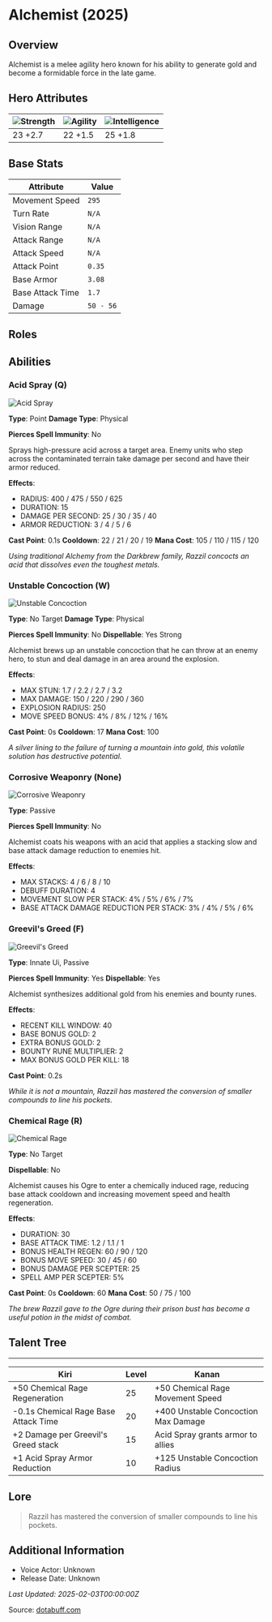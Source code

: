 # Alchemist (2025)

## Overview
Alchemist is a melee agility hero known for his ability to generate gold and become a formidable force in the late game.

## Hero Attributes
| ![Strength](https://www.dotabuff.com/assets/hero_str-c4c83daf6344eee5758e6634a6535394cdcf03a9a8292076260cbe42b76d1b4c.png) | ![Agility](https://www.dotabuff.com/assets/hero_agi-f7c48b4a53d1a3f879d97d7afce7326b01d4a1a053fec8ea922ac6bbbe7947d7.png) | ![Intelligence](https://www.dotabuff.com/assets/hero_int-b590a71ef3df24fd995abacac069e7dbf3ee126cc67d6969bb3bea8034124232.png) |
|------------------------|------------------------|----------------------------|
| 23 +2.7             | 22 +1.5              | 25 +1.8            |

## Base Stats
| Attribute | Value |
|-----------|-------|
| Movement Speed | `295` |
| Turn Rate | `N/A` |
| Vision Range | `N/A` |
| Attack Range | `N/A` |
| Attack Speed | `N/A` |
| Attack Point | `0.35` |
| Base Armor | `3.08` |
| Base Attack Time | `1.7` |
| Damage | `50 - 56` |

## Roles


## Abilities
### Acid Spray (Q)
![Acid Spray](https://www.dotabuff.com/assets/skills/alchemist-acid-spray-5365-81d6b3d51a26dbd3d33d3841414067719e5631eb7a02236607cacd8776324967.jpg)

**Type**: Point
**Damage Type**: Physical

**Pierces Spell Immunity**: No


Sprays high-pressure acid across a target area. Enemy units who step across the contaminated terrain take damage per second and have their armor reduced.

**Effects**:
- RADIUS: 400 / 475 / 550 / 625
- DURATION: 15
- DAMAGE PER SECOND: 25 / 30 / 35 / 40
- ARMOR REDUCTION: 3 / 4 / 5 / 6

**Cast Point**: 0.1s
**Cooldown**: 22 / 21 / 20 / 19
**Mana Cost**: 105 / 110 / 115 / 120

*Using traditional Alchemy from the Darkbrew family, Razzil concocts an acid that dissolves even the toughest metals.*

### Unstable Concoction (W)
![Unstable Concoction](https://www.dotabuff.com/assets/skills/alchemist-unstable-concoction-5366-81b1e5d67704538ae35269df43a631030d8085cde61862b166d1fb383147f468.jpg)

**Type**: No Target
**Damage Type**: Physical

**Pierces Spell Immunity**: No
**Dispellable**: Yes Strong

Alchemist brews up an unstable concoction that he can throw at an enemy hero, to stun and deal damage in an area around the explosion.

**Effects**:
- MAX STUN: 1.7 / 2.2 / 2.7 / 3.2
- MAX DAMAGE: 150 / 220 / 290 / 360
- EXPLOSION RADIUS: 250
- MOVE SPEED BONUS: 4% / 8% / 12% / 16%

**Cast Point**: 0s
**Cooldown**: 17
**Mana Cost**: 100

*A silver lining to the failure of turning a mountain into gold, this volatile solution has destructive potential.*

### Corrosive Weaponry (None)
![Corrosive Weaponry](https://www.dotabuff.com/assets/skills/alchemist-corrosive-weaponry-1116-3c81b60a8530283e3a4925553f20a4337bc75887af174d795f31d4c24e7c2d75.jpg)

**Type**: Passive


**Pierces Spell Immunity**: No


Alchemist coats his weapons with an acid that applies a stacking slow and base attack damage reduction to enemies hit.

**Effects**:
- MAX STACKS: 4 / 6 / 8 / 10
- DEBUFF DURATION: 4
- MOVEMENT SLOW PER STACK: 4% / 5% / 6% / 7%
- BASE ATTACK DAMAGE REDUCTION PER STACK: 3% / 4% / 5% / 6%







### Greevil's Greed (F)
![Greevil's Greed](https://www.dotabuff.com/assets/skills/alchemist-greevils-greed-1333-5732fca37fe37b82177a8be9890337e3267e0afc99375e199c900815606cefac.jpg)

**Type**: Innate Ui, Passive


**Pierces Spell Immunity**: Yes
**Dispellable**: Yes

Alchemist synthesizes additional gold from his enemies and bounty runes.

**Effects**:
- RECENT KILL WINDOW: 40
- BASE BONUS GOLD: 2
- EXTRA BONUS GOLD: 2
- BOUNTY RUNE MULTIPLIER: 2
- MAX BONUS GOLD PER KILL: 18

**Cast Point**: 0.2s



*While it is not a mountain, Razzil has mastered the conversion of smaller compounds to line his pockets.*

### Chemical Rage (R)
![Chemical Rage](https://www.dotabuff.com/assets/skills/alchemist-chemical-rage-5369-b743b415e5d40987b57ec8e8335e8f0cd55c93b8c260a87fe4832527ac636ec4.jpg)

**Type**: No Target



**Dispellable**: No

Alchemist causes his Ogre to enter a chemically induced rage, reducing base attack cooldown and increasing movement speed and health regeneration.

**Effects**:
- DURATION: 30
- BASE ATTACK TIME: 1.2 / 1.1 / 1
- BONUS HEALTH REGEN: 60 / 90 / 120
- BONUS MOVE SPEED: 30 / 45 / 60
- BONUS DAMAGE PER SCEPTER: 25
- SPELL AMP PER SCEPTER: 5%

**Cast Point**: 0s
**Cooldown**: 60
**Mana Cost**: 50 / 75 / 100

*The brew Razzil gave to the Ogre during their prison bust has become a useful potion in the midst of combat.*


## Talent Tree
------------
Kiri | Level | Kanan
------|--------|-------
+50 Chemical Rage Regeneration | 25 | +50 Chemical Rage Movement Speed
-0.1s Chemical Rage Base Attack Time | 20 | +400 Unstable Concoction Max Damage
+2 Damage per Greevil's Greed stack | 15 | Acid Spray grants armor to allies
+1 Acid Spray Armor Reduction | 10 | +125 Unstable Concoction Radius

## Lore
> Razzil has mastered the conversion of smaller compounds to line his pockets.

## Additional Information
- Voice Actor: Unknown
- Release Date: Unknown

_Last Updated: 2025-02-03T00:00:00Z_

Source: [dotabuff.com](https://www.dotabuff.com/heroes/alchemist/abilities)

